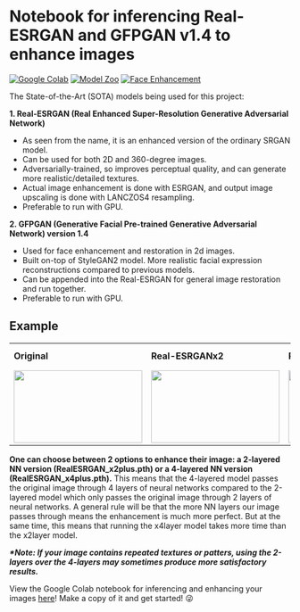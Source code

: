 # Notebook for inferencing Real-ESRGAN and GFPGAN v1.4 to enhance images
[![Google Colab](https://img.shields.io/badge/Google%20Colab-Notebook-34A853?style=flat-square&logo=googlecolab&logoColor=white)](https://colab.research.google.com/drive/1jchSitQtj7c3g9wJDdqOVaXK-WVNPJjm?usp=sharing)
[![Model Zoo](https://img.shields.io/badge/Model%20Zoo-Real%20ESRGAN-blue?style=flat-square&logo=github&logoColor=white)](https://github.com/xinntao/Real-ESRGAN/blob/master/docs/model_zoo.md)
[![Face Enhancement](https://img.shields.io/badge/Face%20Enhancement-GFPGAN-red?style=flat-square&logo=github&logoColor=white)](https://github.com/TencentARC/GFPGAN)

The State-of-the-Art (SOTA) models being used for this project:

**1. Real-ESRGAN (Real Enhanced Super-Resolution Generative Adversarial Network)**
  * As seen from the name, it is an enhanced version of the ordinary SRGAN model.
  * Can be used for both 2D and 360-degree images.
  * Adversarially-trained, so improves perceptual quality, and can generate more realistic/detailed textures.
  * Actual image enhancement is done with ESRGAN, and output image upscaling is done with LANCZOS4 resampling.
  * Preferable to run with GPU.

**2. GFPGAN (Generative Facial Pre-trained Generative Adversarial Network) version 1.4**
  * Used for face enhancement and restoration in 2d images.
  * Built on-top of StyleGAN2 model. More realistic facial expression reconstructions compared to previous models.
  * Can be appended into the Real-ESRGAN for general image restoration and run together.
  * Preferable to run with GPU.

## Example

<table align="center">
 <tr>
  <td><b>Original</b></td>
  <td><b>Real-ESRGANx2</b></td>
  <td><b>Real-ESRGANx4</b></td>
  <td><b>Real-ESRGANx4 +<br>GFPGAN Face Enhancement</b></td>
 </tr>
 <tr>
  <td><img src="https://github.com/KVignesh122/image-enhancement/assets/55841532/906326e1-1526-444b-ab8f-0a38cded1c09" width=230 height=130)></td>
  <td><img src="https://github.com/KVignesh122/image-enhancement/assets/55841532/ff2a9d6a-b0bd-4ab3-a696-54ab5d672883" width=230 height=130)></td>
  <td><img src="https://github.com/KVignesh122/image-enhancement/assets/55841532/265eca15-d209-41ae-a270-c225fa9ab0f6" width=230 height=130)></td>
  <td><img src="https://github.com/KVignesh122/image-enhancement/assets/55841532/83d297fd-35f2-4bea-9756-bb77dd5caed8" width=230 height=130)></td>
 </tr>
</table>

**One can choose between 2 options to enhance their image: a 2-layered NN version (RealESRGAN_x2plus.pth) or a 4-layered NN version (RealESRGAN_x4plus.pth).** This means that the 4-layered model passes the original image through 4 layers of neural networks compared to the 2-layered model which only passes the original image through 2 layers of neural networks. A general rule will be that the more NN layers our image passes through means the enhancement is much more perfect. But at the same time, this means that running the x4layer model takes more time than the x2layer model.

**_*Note: If your image contains repeated textures or patters, using the 2-layers over the 4-layers may sometimes produce more satisfactory results._**

View the Google Colab notebook for inferencing and enhancing your images [here](https://colab.research.google.com/drive/1jchSitQtj7c3g9wJDdqOVaXK-WVNPJjm?usp=sharing)! Make a copy of it and get started! 😜
